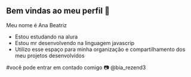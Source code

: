 ## Bem vindas ao meu perfil 🤍

Meu nome é Ana Beatriz 

- Estou estudando na alura
- Estou mr desenvolvendo na linguagem javascrip
- Utilizo esse espaço para minha organização e compartilhamento dos meu projetos desenvolvidos
  
#você pode entrar em contado comigo 📷
@bia_rezend3
